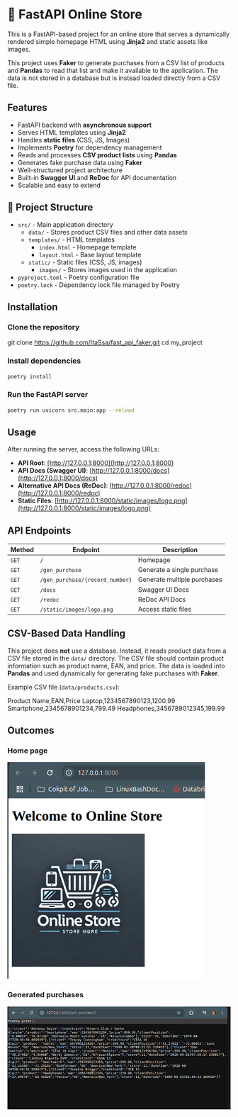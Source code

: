 # 🛒 FastAPI Online Store

This is a FastAPI-based project for an online store that serves a dynamically rendered simple homepage HTML using **Jinja2** and static assets like images.

This project uses **Faker** to generate purchases from a CSV list of products and **Pandas** to read that list and make it available to the application. The data is not stored in a database but is instead loaded directly from a CSV file.

## Features
- FastAPI backend with **asynchronous support**
- Serves HTML templates using **Jinja2**
- Handles **static files** (CSS, JS, Images)
- Implements **Poetry** for dependency management
- Reads and processes **CSV product lists** using **Pandas**
- Generates fake purchase data using **Faker**
- Well-structured project architecture
- Built-in **Swagger UI** and **ReDoc** for API documentation
- Scalable and easy to extend

## 📂 Project Structure
- `src/` - Main application directory
  - `data/` - Stores product CSV files and other data assets
  - `templates/` - HTML templates
    - `index.html` - Homepage template
    - `layout.html` - Base layout template
  - `static/` - Static files (CSS, JS, images)
    - `images/` - Stores images used in the application
- `pyproject.toml` - Poetry configuration file
- `poetry.lock` - Dependency lock file managed by Poetry

## Installation
### Clone the repository

git clone https://github.com/ItaSsa/fast_api_faker.git
cd my_project

### Install dependencies
```sh
poetry install
```

### Run the FastAPI server
```sh
poetry run uvicorn src.main:app --reload
```
## Usage

After running the server, access the following URLs:
- **API Root**: [http://127.0.0.1:8000](http://127.0.0.1:8000)
- **API Docs (Swagger UI)**: [http://127.0.0.1:8000/docs](http://127.0.0.1:8000/docs)
- **Alternative API Docs (ReDoc)**: [http://127.0.0.1:8000/redoc](http://127.0.0.1:8000/redoc)
- **Static Files**: [http://127.0.0.1:8000/static/images/logo.png](http://127.0.0.1:8000/static/images/logo.png)


## API Endpoints

| Method  | Endpoint                        | Description                      |
|---------|---------------------------------|----------------------------------|
| `GET`   | `/`                             | Homepage                         |
| `GET`   | `/gen_purchase`                 | Generate a single purchase       |
| `GET`   | `/gen_purchase/{record_number}` | Generate multiple purchases      |
| `GET`   | `/docs`                         | Swagger UI Docs                  |
| `GET`   | `/redoc`                        | ReDoc API Docs                   |
| `GET`   | `/static/images/logo.png`       | Access static files              |

## CSV-Based Data Handling

This project does **not** use a database. Instead, it reads product data from a CSV file stored in the `data/` directory. The CSV file should contain product information such as product name, EAN, and price. The data is loaded into **Pandas** and used dynamically for generating fake purchases with **Faker**.

Example CSV file (`data/products.csv`):

Product Name,EAN,Price
Laptop,1234567890123,1200.99
Smartphone,2345678901234,799.49
Headphones,3456789012345,199.99

## Outcomes

### Home page
![Homepage](src/static/images/image.png)

### Generated purchases

![Generated purchase](src/static/images/image-1.png)